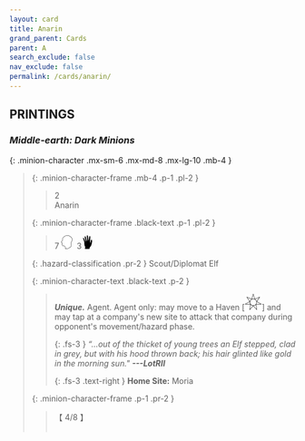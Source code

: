 ```yaml
---
layout: card
title: Anarin
grand_parent: Cards
parent: A
search_exclude: false
nav_exclude: false
permalink: /cards/anarin/
---
```


## PRINTINGS


### _Middle-earth: Dark Minions_

{: .minion-character .mx-sm-6 .mx-md-8 .mx-lg-10 .mb-4 }
> {: .minion-character-frame .mb-4 .p-1 .pl-2 }
> > <div class="hazard-mp">2</div>
> > <div class="card-name">Anarin</div>
>
> {: .minion-character-frame .black-text .p-1 .pl-2 }
> > 7 ![](/assets/images/mind.svg)&ensp;3![](/assets/images/di.svg)
>
> {: .hazard-classification .pr-2 }
> Scout/Diplomat Elf
>
> {: .minion-character-text .black-text .p-2 }
> > _**Unique.**_ Agent. Agent only: may move to a Haven \[![](/assets/images/free-haven.svg)] and may tap at a company's new site to attack that company during opponent's movement/hazard phase. 
> > 
> > {: .fs-3 } 
> > _“...out of the thicket of young trees an Elf stepped, clad in grey, but with his hood thrown back; his hair glinted like gold in the morning sun."_ ***---&#65279;LotRII***  
> > 
> > {: .fs-3 .text-right } 
> > **Home Site:** Moria 
>
> {: .minion-character-frame .p-1 .pr-2 }
> > <div class="card-shield">【 4/8 】</div>
> > <div class="card-corruption-white">&nbsp;</div>
